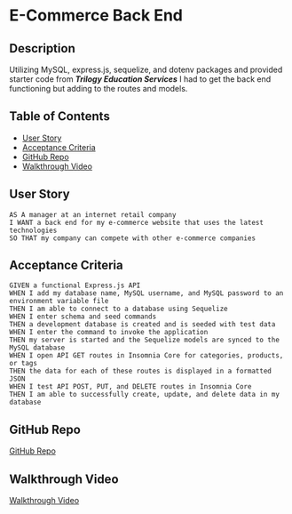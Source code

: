 # E-Commerce Back End

## Description
Utilizing MySQL, express.js, sequelize, and dotenv packages and provided starter code from ***Trilogy Education Services*** I had to get the back end functioning but adding to the routes and models.

## Table of Contents
- [User Story](#userstory)
- [Acceptance Criteria](#acceptancecriteria)
- [GitHub Repo](#githubrepo)
- [Walkthrough Video](#walkthroughvideo)

## User Story
```
AS A manager at an internet retail company
I WANT a back end for my e-commerce website that uses the latest technologies
SO THAT my company can compete with other e-commerce companies
```

## Acceptance Criteria
```
GIVEN a functional Express.js API
WHEN I add my database name, MySQL username, and MySQL password to an environment variable file
THEN I am able to connect to a database using Sequelize
WHEN I enter schema and seed commands
THEN a development database is created and is seeded with test data
WHEN I enter the command to invoke the application
THEN my server is started and the Sequelize models are synced to the MySQL database
WHEN I open API GET routes in Insomnia Core for categories, products, or tags
THEN the data for each of these routes is displayed in a formatted JSON
WHEN I test API POST, PUT, and DELETE routes in Insomnia Core
THEN I am able to successfully create, update, and delete data in my database
```

## GitHub Repo
[GitHub Repo]()

## Walkthrough Video
[Walkthrough Video](https://drive.google.com/file/d/1_4ssnAYpDDmzzyw70NxJE-Q1pnsxiWfw/view)